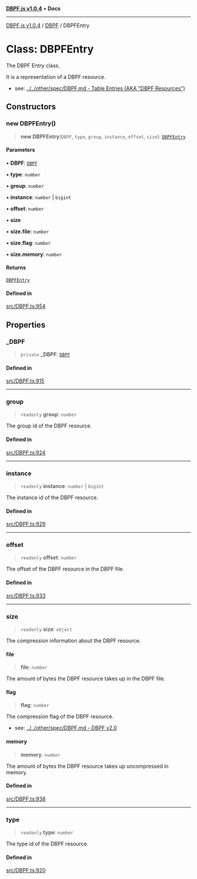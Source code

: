 [**DBPF.js v1.0.4**](../../README.md) • **Docs**

***

[DBPF.js v1.0.4](../../README.md) / [DBPF](../README.md) / DBPFEntry

# Class: DBPFEntry

The DBPF Entry class.

It is a representation of a DBPF resource.
- see: [../../other/spec/DBPF.md - Table Entries (AKA "DBPF Resources")](../../other/spec/DBPF.md#table-entries-aka-dbpf-resources)

## Constructors

### new DBPFEntry()

> **new DBPFEntry**(`DBPF`, `type`, `group`, `instance`, `offset`, `size`): [`DBPFEntry`](DBPFEntry.md)

#### Parameters

• **DBPF**: [`DBPF`](DBPF.md)

• **type**: `number`

• **group**: `number`

• **instance**: `number` \| `bigint`

• **offset**: `number`

• **size**

• **size.file**: `number`

• **size.flag**: `number`

• **size.memory**: `number`

#### Returns

[`DBPFEntry`](DBPFEntry.md)

#### Defined in

[src/DBPF.ts:954](https://github.com/anonhostpi/DBPF.js/blob/e569a7b6dd4749dd61bb4dc9869d762307968221/src/DBPF.ts#L954)

## Properties

### \_DBPF

> `private` **\_DBPF**: [`DBPF`](DBPF.md)

#### Defined in

[src/DBPF.ts:915](https://github.com/anonhostpi/DBPF.js/blob/e569a7b6dd4749dd61bb4dc9869d762307968221/src/DBPF.ts#L915)

***

### group

> `readonly` **group**: `number`

The group id of the DBPF resource.

#### Defined in

[src/DBPF.ts:924](https://github.com/anonhostpi/DBPF.js/blob/e569a7b6dd4749dd61bb4dc9869d762307968221/src/DBPF.ts#L924)

***

### instance

> `readonly` **instance**: `number` \| `bigint`

The instance id of the DBPF resource.

#### Defined in

[src/DBPF.ts:929](https://github.com/anonhostpi/DBPF.js/blob/e569a7b6dd4749dd61bb4dc9869d762307968221/src/DBPF.ts#L929)

***

### offset

> `readonly` **offset**: `number`

The offset of the DBPF resource in the DBPF file.

#### Defined in

[src/DBPF.ts:933](https://github.com/anonhostpi/DBPF.js/blob/e569a7b6dd4749dd61bb4dc9869d762307968221/src/DBPF.ts#L933)

***

### size

> `readonly` **size**: `object`

The compression information about the DBPF resource.

#### file

> **file**: `number`

The amount of bytes the DBPF resource takes up in the DBPF file.

#### flag

> **flag**: `number`

The compression flag of the DBPF resource.
- see: [../../other/spec/DBPF.md - DBPF v2.0](../../other/spec/DBPF.md#dbpf-v20)

#### memory

> **memory**: `number`

The amount of bytes the DBPF resource takes up uncompressed in memory.

#### Defined in

[src/DBPF.ts:938](https://github.com/anonhostpi/DBPF.js/blob/e569a7b6dd4749dd61bb4dc9869d762307968221/src/DBPF.ts#L938)

***

### type

> `readonly` **type**: `number`

The type id of the DBPF resource.

#### Defined in

[src/DBPF.ts:920](https://github.com/anonhostpi/DBPF.js/blob/e569a7b6dd4749dd61bb4dc9869d762307968221/src/DBPF.ts#L920)
